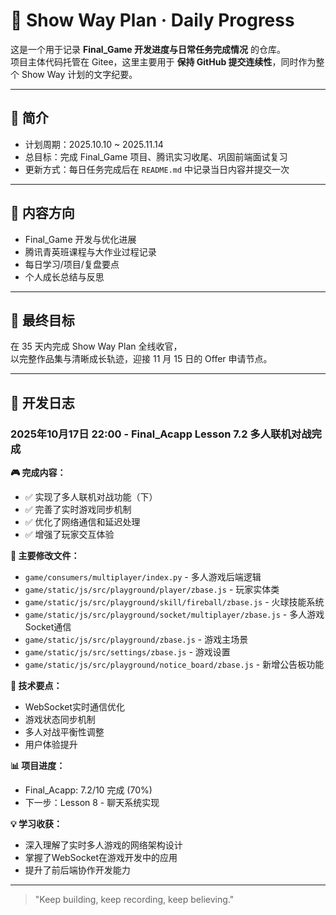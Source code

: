 # 🧭 Show Way Plan · Daily Progress

这是一个用于记录 **Final_Game 开发进度与日常任务完成情况** 的仓库。  
项目主体代码托管在 Gitee，这里主要用于 **保持 GitHub 提交连续性**，同时作为整个 Show Way 计划的文字纪要。

---

## 📘 简介

- 计划周期：2025.10.10 ~ 2025.11.14  
- 总目标：完成 Final_Game 项目、腾讯实习收尾、巩固前端面试复习  
- 更新方式：每日任务完成后在 `README.md` 中记录当日内容并提交一次  

---

## 📅 内容方向

- Final_Game 开发与优化进展  
- 腾讯青英班课程与大作业过程记录  
- 每日学习/项目/复盘要点  
- 个人成长总结与反思  

---

## 🎯 最终目标

在 35 天内完成 Show Way Plan 全线收官，  
以完整作品集与清晰成长轨迹，迎接 11 月 15 日的 Offer 申请节点。

---

## 📝 开发日志

### 2025年10月17日 22:00 - Final_Acapp Lesson 7.2 多人联机对战完成

**🎮 完成内容：**
- ✅ 实现了多人联机对战功能（下）
- ✅ 完善了实时游戏同步机制
- ✅ 优化了网络通信和延迟处理
- ✅ 增强了玩家交互体验

**📁 主要修改文件：**
- `game/consumers/multiplayer/index.py` - 多人游戏后端逻辑
- `game/static/js/src/playground/player/zbase.js` - 玩家实体类
- `game/static/js/src/playground/skill/fireball/zbase.js` - 火球技能系统
- `game/static/js/src/playground/socket/multiplayer/zbase.js` - 多人游戏Socket通信
- `game/static/js/src/playground/zbase.js` - 游戏主场景
- `game/static/js/src/settings/zbase.js` - 游戏设置
- `game/static/js/src/playground/notice_board/zbase.js` - 新增公告板功能

**🔧 技术要点：**
- WebSocket实时通信优化
- 游戏状态同步机制
- 多人对战平衡性调整
- 用户体验提升

**📊 项目进度：**
- Final_Acapp: 7.2/10 完成 (70%)
- 下一步：Lesson 8 - 聊天系统实现

**💡 学习收获：**
- 深入理解了实时多人游戏的网络架构设计
- 掌握了WebSocket在游戏开发中的应用
- 提升了前后端协作开发能力

---

> "Keep building, keep recording, keep believing."

